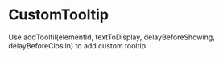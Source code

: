 # CustomTooltip

Use addTooltil(elementId, textToDisplay, delayBeforeShowing, delayBeforeClosiln) to add custom tooltip.
